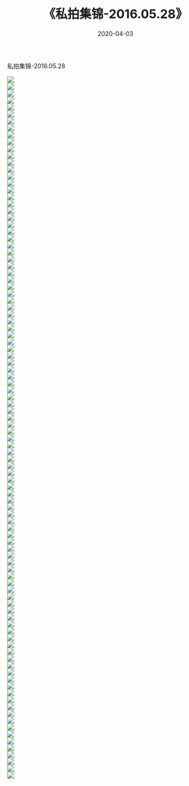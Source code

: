 ﻿---
layout: post
title:  《私拍集锦-2016.05.28》
date:   2020-04-03
img: http://imgx.orgx.ga/漏D/网络美图/2020/私拍集锦-2016.05.28/000.jpg
categories: [美女, 清纯, 唯美]
---

私拍集锦-2016.05.28

  ![](http://imgx.orgx.ga/漏D/网络美图/2020/私拍集锦-2016.05.28/001.jpg) <br> ![](http://imgx.orgx.ga/漏D/网络美图/2020/私拍集锦-2016.05.28/002.jpg) <br> ![](http://imgx.orgx.ga/漏D/网络美图/2020/私拍集锦-2016.05.28/003.jpg) <br> ![](http://imgx.orgx.ga/漏D/网络美图/2020/私拍集锦-2016.05.28/004.jpg) <br> ![](http://imgx.orgx.ga/漏D/网络美图/2020/私拍集锦-2016.05.28/005.jpg) <br> ![](http://imgx.orgx.ga/漏D/网络美图/2020/私拍集锦-2016.05.28/006.jpg) <br> ![](http://imgx.orgx.ga/漏D/网络美图/2020/私拍集锦-2016.05.28/007.jpg) <br> ![](http://imgx.orgx.ga/漏D/网络美图/2020/私拍集锦-2016.05.28/008.jpg) <br> ![](http://imgx.orgx.ga/漏D/网络美图/2020/私拍集锦-2016.05.28/009.jpg) <br> ![](http://imgx.orgx.ga/漏D/网络美图/2020/私拍集锦-2016.05.28/010.jpg) <br> ![](http://imgx.orgx.ga/漏D/网络美图/2020/私拍集锦-2016.05.28/011.jpg) <br> ![](http://imgx.orgx.ga/漏D/网络美图/2020/私拍集锦-2016.05.28/012.jpg) <br> ![](http://imgx.orgx.ga/漏D/网络美图/2020/私拍集锦-2016.05.28/013.jpg) <br> ![](http://imgx.orgx.ga/漏D/网络美图/2020/私拍集锦-2016.05.28/014.jpg) <br> ![](http://imgx.orgx.ga/漏D/网络美图/2020/私拍集锦-2016.05.28/015.jpg) <br> ![](http://imgx.orgx.ga/漏D/网络美图/2020/私拍集锦-2016.05.28/016.jpg) <br> ![](http://imgx.orgx.ga/漏D/网络美图/2020/私拍集锦-2016.05.28/017.jpg) <br> ![](http://imgx.orgx.ga/漏D/网络美图/2020/私拍集锦-2016.05.28/018.jpg) <br> ![](http://imgx.orgx.ga/漏D/网络美图/2020/私拍集锦-2016.05.28/019.jpg) <br> ![](http://imgx.orgx.ga/漏D/网络美图/2020/私拍集锦-2016.05.28/020.jpg) <br> ![](http://imgx.orgx.ga/漏D/网络美图/2020/私拍集锦-2016.05.28/021.jpg) <br> ![](http://imgx.orgx.ga/漏D/网络美图/2020/私拍集锦-2016.05.28/022.jpg) <br> ![](http://imgx.orgx.ga/漏D/网络美图/2020/私拍集锦-2016.05.28/023.jpg) <br> ![](http://imgx.orgx.ga/漏D/网络美图/2020/私拍集锦-2016.05.28/024.jpg) <br> ![](http://imgx.orgx.ga/漏D/网络美图/2020/私拍集锦-2016.05.28/025.jpg) <br> ![](http://imgx.orgx.ga/漏D/网络美图/2020/私拍集锦-2016.05.28/026.jpg) <br> ![](http://imgx.orgx.ga/漏D/网络美图/2020/私拍集锦-2016.05.28/027.jpg) <br> ![](http://imgx.orgx.ga/漏D/网络美图/2020/私拍集锦-2016.05.28/028.jpg) <br> ![](http://imgx.orgx.ga/漏D/网络美图/2020/私拍集锦-2016.05.28/029.jpg) <br> ![](http://imgx.orgx.ga/漏D/网络美图/2020/私拍集锦-2016.05.28/030.jpg) <br> ![](http://imgx.orgx.ga/漏D/网络美图/2020/私拍集锦-2016.05.28/031.jpg) <br> ![](http://imgx.orgx.ga/漏D/网络美图/2020/私拍集锦-2016.05.28/032.jpg) <br> ![](http://imgx.orgx.ga/漏D/网络美图/2020/私拍集锦-2016.05.28/033.jpg) <br> ![](http://imgx.orgx.ga/漏D/网络美图/2020/私拍集锦-2016.05.28/034.jpg) <br> ![](http://imgx.orgx.ga/漏D/网络美图/2020/私拍集锦-2016.05.28/035.jpg) <br> ![](http://imgx.orgx.ga/漏D/网络美图/2020/私拍集锦-2016.05.28/036.jpg) <br> ![](http://imgx.orgx.ga/漏D/网络美图/2020/私拍集锦-2016.05.28/037.jpg) <br> ![](http://imgx.orgx.ga/漏D/网络美图/2020/私拍集锦-2016.05.28/038.jpg) <br> ![](http://imgx.orgx.ga/漏D/网络美图/2020/私拍集锦-2016.05.28/039.jpg) <br> ![](http://imgx.orgx.ga/漏D/网络美图/2020/私拍集锦-2016.05.28/040.jpg) <br> ![](http://imgx.orgx.ga/漏D/网络美图/2020/私拍集锦-2016.05.28/041.jpg) <br> ![](http://imgx.orgx.ga/漏D/网络美图/2020/私拍集锦-2016.05.28/042.jpg) <br> ![](http://imgx.orgx.ga/漏D/网络美图/2020/私拍集锦-2016.05.28/043.jpg) <br> ![](http://imgx.orgx.ga/漏D/网络美图/2020/私拍集锦-2016.05.28/044.jpg) <br> ![](http://imgx.orgx.ga/漏D/网络美图/2020/私拍集锦-2016.05.28/045.jpg) <br> ![](http://imgx.orgx.ga/漏D/网络美图/2020/私拍集锦-2016.05.28/046.jpg) <br> ![](http://imgx.orgx.ga/漏D/网络美图/2020/私拍集锦-2016.05.28/047.jpg) <br> ![](http://imgx.orgx.ga/漏D/网络美图/2020/私拍集锦-2016.05.28/048.jpg) <br> ![](http://imgx.orgx.ga/漏D/网络美图/2020/私拍集锦-2016.05.28/049.jpg) <br> ![](http://imgx.orgx.ga/漏D/网络美图/2020/私拍集锦-2016.05.28/050.jpg) <br> ![](http://imgx.orgx.ga/漏D/网络美图/2020/私拍集锦-2016.05.28/051.jpg) <br> ![](http://imgx.orgx.ga/漏D/网络美图/2020/私拍集锦-2016.05.28/052.jpg) <br> ![](http://imgx.orgx.ga/漏D/网络美图/2020/私拍集锦-2016.05.28/053.jpg) <br> ![](http://imgx.orgx.ga/漏D/网络美图/2020/私拍集锦-2016.05.28/054.jpg) <br> ![](http://imgx.orgx.ga/漏D/网络美图/2020/私拍集锦-2016.05.28/055.jpg) <br> ![](http://imgx.orgx.ga/漏D/网络美图/2020/私拍集锦-2016.05.28/056.jpg) <br> ![](http://imgx.orgx.ga/漏D/网络美图/2020/私拍集锦-2016.05.28/057.jpg) <br> ![](http://imgx.orgx.ga/漏D/网络美图/2020/私拍集锦-2016.05.28/058.jpg) <br> ![](http://imgx.orgx.ga/漏D/网络美图/2020/私拍集锦-2016.05.28/059.jpg) <br> ![](http://imgx.orgx.ga/漏D/网络美图/2020/私拍集锦-2016.05.28/060.jpg) <br> ![](http://imgx.orgx.ga/漏D/网络美图/2020/私拍集锦-2016.05.28/061.jpg) <br> ![](http://imgx.orgx.ga/漏D/网络美图/2020/私拍集锦-2016.05.28/062.jpg) <br> ![](http://imgx.orgx.ga/漏D/网络美图/2020/私拍集锦-2016.05.28/063.jpg) <br> ![](http://imgx.orgx.ga/漏D/网络美图/2020/私拍集锦-2016.05.28/064.jpg) <br> ![](http://imgx.orgx.ga/漏D/网络美图/2020/私拍集锦-2016.05.28/065.jpg) <br> ![](http://imgx.orgx.ga/漏D/网络美图/2020/私拍集锦-2016.05.28/066.jpg) <br> ![](http://imgx.orgx.ga/漏D/网络美图/2020/私拍集锦-2016.05.28/067.jpg) <br> ![](http://imgx.orgx.ga/漏D/网络美图/2020/私拍集锦-2016.05.28/068.jpg) <br> ![](http://imgx.orgx.ga/漏D/网络美图/2020/私拍集锦-2016.05.28/069.jpg) <br> ![](http://imgx.orgx.ga/漏D/网络美图/2020/私拍集锦-2016.05.28/070.jpg) <br> ![](http://imgx.orgx.ga/漏D/网络美图/2020/私拍集锦-2016.05.28/071.jpg) <br> ![](http://imgx.orgx.ga/漏D/网络美图/2020/私拍集锦-2016.05.28/072.jpg) <br> ![](http://imgx.orgx.ga/漏D/网络美图/2020/私拍集锦-2016.05.28/073.jpg) <br> ![](http://imgx.orgx.ga/漏D/网络美图/2020/私拍集锦-2016.05.28/074.jpg) <br> ![](http://imgx.orgx.ga/漏D/网络美图/2020/私拍集锦-2016.05.28/075.jpg) <br> ![](http://imgx.orgx.ga/漏D/网络美图/2020/私拍集锦-2016.05.28/076.jpg) <br> ![](http://imgx.orgx.ga/漏D/网络美图/2020/私拍集锦-2016.05.28/077.jpg) <br> ![](http://imgx.orgx.ga/漏D/网络美图/2020/私拍集锦-2016.05.28/078.jpg) <br> ![](http://imgx.orgx.ga/漏D/网络美图/2020/私拍集锦-2016.05.28/079.jpg) <br> ![](http://imgx.orgx.ga/漏D/网络美图/2020/私拍集锦-2016.05.28/080.jpg) <br> ![](http://imgx.orgx.ga/漏D/网络美图/2020/私拍集锦-2016.05.28/081.jpg) <br> ![](http://imgx.orgx.ga/漏D/网络美图/2020/私拍集锦-2016.05.28/082.jpg) <br> ![](http://imgx.orgx.ga/漏D/网络美图/2020/私拍集锦-2016.05.28/083.jpg) <br> ![](http://imgx.orgx.ga/漏D/网络美图/2020/私拍集锦-2016.05.28/084.jpg) <br> ![](http://imgx.orgx.ga/漏D/网络美图/2020/私拍集锦-2016.05.28/085.jpg) <br> ![](http://imgx.orgx.ga/漏D/网络美图/2020/私拍集锦-2016.05.28/086.jpg) <br> ![](http://imgx.orgx.ga/漏D/网络美图/2020/私拍集锦-2016.05.28/087.jpg) <br> ![](http://imgx.orgx.ga/漏D/网络美图/2020/私拍集锦-2016.05.28/088.jpg) <br> ![](http://imgx.orgx.ga/漏D/网络美图/2020/私拍集锦-2016.05.28/089.jpg) <br> ![](http://imgx.orgx.ga/漏D/网络美图/2020/私拍集锦-2016.05.28/090.jpg) <br> ![](http://imgx.orgx.ga/漏D/网络美图/2020/私拍集锦-2016.05.28/091.jpg) <br> ![](http://imgx.orgx.ga/漏D/网络美图/2020/私拍集锦-2016.05.28/092.jpg) <br> ![](http://imgx.orgx.ga/漏D/网络美图/2020/私拍集锦-2016.05.28/093.jpg) <br> ![](http://imgx.orgx.ga/漏D/网络美图/2020/私拍集锦-2016.05.28/094.jpg) <br> ![](http://imgx.orgx.ga/漏D/网络美图/2020/私拍集锦-2016.05.28/095.jpg) <br> ![](http://imgx.orgx.ga/漏D/网络美图/2020/私拍集锦-2016.05.28/096.jpg) <br> ![](http://imgx.orgx.ga/漏D/网络美图/2020/私拍集锦-2016.05.28/097.jpg) <br> ![](http://imgx.orgx.ga/漏D/网络美图/2020/私拍集锦-2016.05.28/098.jpg) <br> ![](http://imgx.orgx.ga/漏D/网络美图/2020/私拍集锦-2016.05.28/099.jpg) <br> ![](http://imgx.orgx.ga/漏D/网络美图/2020/私拍集锦-2016.05.28/100.jpg) <br> ![](http://imgx.orgx.ga/漏D/网络美图/2020/私拍集锦-2016.05.28/101.jpg) <br> ![](http://imgx.orgx.ga/漏D/网络美图/2020/私拍集锦-2016.05.28/102.jpg) <br>